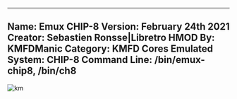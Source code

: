 -----------------------
Name: Emux CHIP-8
Version: February 24th 2021
Creator: Sebastien Ronsse|Libretro
HMOD By: KMFDManic
Category: KMFD Cores
Emulated System: CHIP-8
Command Line: /bin/emux-chip8, /bin/ch8
-----------------------
![km](https://i.imgur.com/uVw94hC.png)
